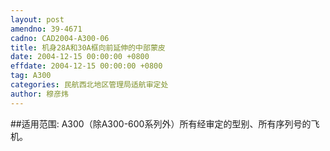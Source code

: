 ```yaml
---
layout: post
amendno: 39-4671
cadno: CAD2004-A300-06
title: 机身28A和30A框向前延伸的中部蒙皮
date: 2004-12-15 00:00:00 +0800
effdate: 2004-12-15 00:00:00 +0800
tag: A300
categories: 民航西北地区管理局适航审定处
author: 穆彦炜
---
```


##适用范围:
A300（除A300-600系列外）所有经审定的型别、所有序列号的飞机。

